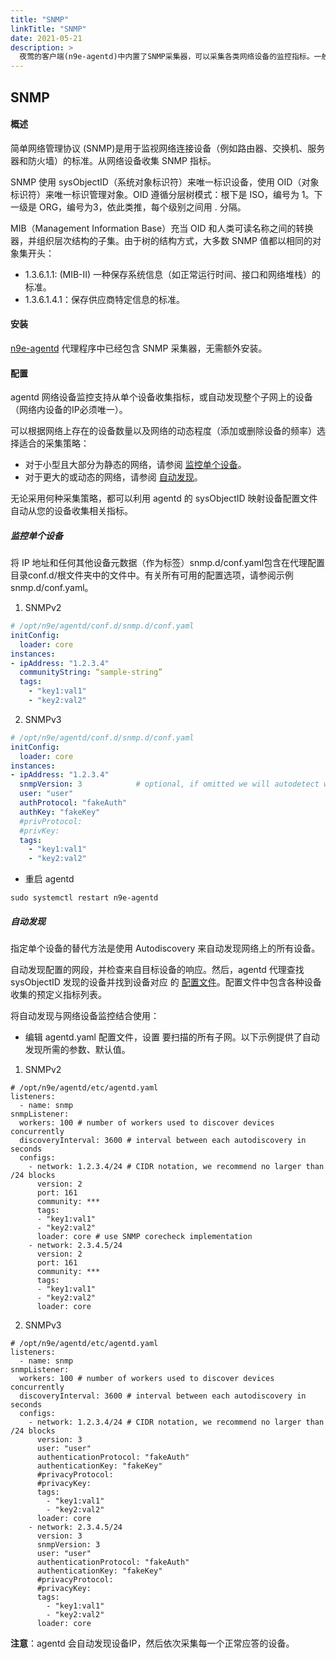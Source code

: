 ```yaml
---
title: "SNMP"
linkTitle: "SNMP"
date: 2021-05-21
description: >
  夜莺的客户端(n9e-agentd)中内置了SNMP采集器，可以采集各类网络设备的监控指标。一般我们会在不同的机房分别找一个机器作为探针，开启这个机器的n9e-agentd的SNMP采集能力，采集本机房的网络设备
---
```


## SNMP

#### 概述
简单网络管理协议 (SNMP)是用于监视网络连接设备（例如路由器、交换机、服务器和防火墙）的标准。从网络设备收集 SNMP 指标。

SNMP 使用 sysObjectID（系统对象标识符）来唯一标识设备，使用 OID（对象标识符）来唯一标识管理对象。OID 遵循分层树模式：根下是 ISO，编号为 1。下一级是 ORG，编号为3，依此类推，每个级别之间用 . 分隔。

MIB（Management Information Base）充当 OID 和人类可读名称之间的转换器，并组织层次结构的子集。由于树的结构方式，大多数 SNMP 值都以相同的对象集开头：

- 1.3.6.1.1: (MIB-II) 一种保存系统信息（如正常运行时间、接口和网络堆栈）的标准。
- 1.3.6.1.4.1：保存供应商特定信息的标准。

#### 安装
 [n9e-agentd](https://github.com/n9e/n9e-agentd/blob/main/README.md) 代理程序中已经包含 SNMP 采集器，无需额外安装。

#### 配置
agentd 网络设备监控支持从单个设备收集指标，或自动发现整个子网上的设备（网络内设备的IP必须唯一）。

可以根据网络上存在的设备数量以及网络的动态程度（添加或删除设备的频率）选择适合的采集策略：

- 对于小型且大部分为静态的网络，请参阅 [监控单个设备](#监控单个设备)。
- 对于更大的或动态的网络，请参阅 [自动发现](#自动发现)。

无论采用何种采集策略，都可以利用 agentd 的 sysObjectID 映射设备配置文件自动从您的设备收集相关指标。


##### 监控单个设备

将 IP 地址和任何其他设备元数据（作为标签）snmp.d/conf.yaml包含在代理配置目录conf.d/根文件夹中的文件中。有关所有可用的配置选项，请参阅示例 snmp.d/conf.yaml。

1. SNMPv2
```yaml
# /opt/n9e/agentd/conf.d/snmp.d/conf.yaml
initConfig:
  loader: core
instances:
- ipAddress: "1.2.3.4"
  communityString: “sample-string”
  tags:
    - "key1:val1"
    - "key2:val2"
```

2. SNMPv3
```yaml
# /opt/n9e/agentd/conf.d/snmp.d/conf.yaml
initConfig:
  loader: core
instances:
- ipAddress: "1.2.3.4"
  snmpVersion: 3			# optional, if omitted we will autodetect which version of SNMP you are using
  user: "user"
  authProtocol: "fakeAuth"
  authKey: "fakeKey"
  #privProtocol:
  #privKey:
  tags:
    - "key1:val1"
    - "key2:val2"
```

- 重启 agentd
```
sudo systemctl restart n9e-agentd
```

##### 自动发现

指定单个设备的替代方法是使用 Autodiscovery 来自动发现网络上的所有设备。

自动发现配置的网段，并检查来自目标设备的响应。然后，agentd 代理查找 sysObjectID 发现的设备并找到设备对应 的  [配置文件](https://github.com/n9e/n9e-agentd/tree/main/misc/conf.d/snmp.d/profiles)。配置文件中包含各种设备收集的预定义指标列表。

将自动发现与网络设备监控结合使用：
- 编辑 agentd.yaml 配置文件，设置 要扫描的所有子网。以下示例提供了自动发现所需的参数、默认值。

1. SNMPv2
```
# /opt/n9e/agentd/etc/agentd.yaml
listeners:
  - name: snmp
snmpListener:
  workers: 100 # number of workers used to discover devices concurrently
  discoveryInterval: 3600 # interval between each autodiscovery in seconds
  configs:
    - network: 1.2.3.4/24 # CIDR notation, we recommend no larger than /24 blocks
      version: 2
      port: 161
      community: ***
      tags:
      - "key1:val1"
      - "key2:val2"
      loader: core # use SNMP corecheck implementation
    - network: 2.3.4.5/24
      version: 2
      port: 161
      community: ***
      tags:
      - "key1:val1"
      - "key2:val2"
      loader: core
```

2. SNMPv3
```
# /opt/n9e/agentd/etc/agentd.yaml
listeners:
  - name: snmp
snmpListener:
  workers: 100 # number of workers used to discover devices concurrently
  discoveryInterval: 3600 # interval between each autodiscovery in seconds
  configs:
    - network: 1.2.3.4/24 # CIDR notation, we recommend no larger than /24 blocks
      version: 3
      user: "user"
      authenticationProtocol: "fakeAuth"
      authenticationKey: "fakeKey"
      #privacyProtocol:
      #privacyKey:
      tags:
        - "key1:val1"
        - "key2:val2"
      loader: core
    - network: 2.3.4.5/24
      version: 3
      snmpVersion: 3
      user: "user"
      authenticationProtocol: "fakeAuth"
      authenticationKey: "fakeKey"
      #privacyProtocol:
      #privacyKey: 
      tags:
        - "key1:val1"
        - "key2:val2"
      loader: core
```

<b>注意</b>：agentd 会自动发现设备IP，然后依次采集每一个正常应答的设备。
